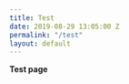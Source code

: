 ```yaml
---
title: Test
date: 2019-08-29 13:05:00 Z
permalink: "/test"
layout: default
---
```


<strong>Test page</strong>